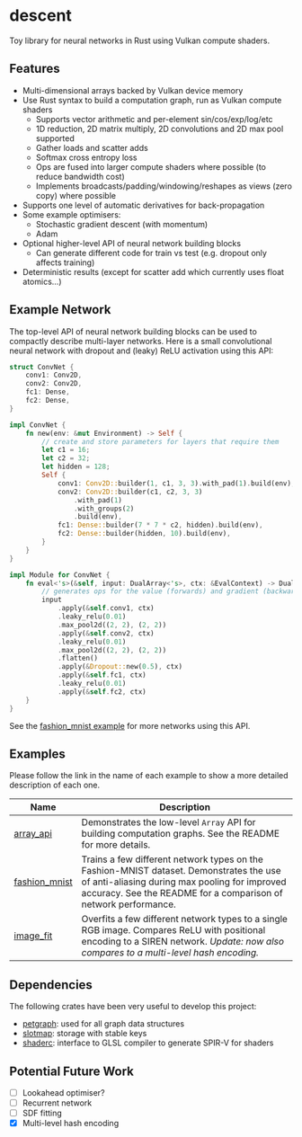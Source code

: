 # descent

Toy library for neural networks in Rust using Vulkan compute shaders.

## Features

- Multi-dimensional arrays backed by Vulkan device memory
- Use Rust syntax to build a computation graph, run as Vulkan compute shaders
  - Supports vector arithmetic and per-element sin/cos/exp/log/etc
  - 1D reduction, 2D matrix multiply, 2D convolutions and 2D max pool supported
  - Gather loads and scatter adds
  - Softmax cross entropy loss
  - Ops are fused into larger compute shaders where possible (to reduce bandwidth cost)
  - Implements broadcasts/padding/windowing/reshapes as views (zero copy) where possible
- Supports one level of automatic derivatives for back-propagation
- Some example optimisers:
  - Stochastic gradient descent (with momentum)
  - Adam
- Optional higher-level API of neural network building blocks
  - Can generate different code for train vs test (e.g. dropout only affects training)
- Deterministic results (except for scatter add which currently uses float atomics...)

## Example Network

The top-level API of neural network building blocks can be used to compactly describe multi-layer networks.  Here is a small convolutional neural network with dropout and (leaky) ReLU activation using this API:

```rust
struct ConvNet {
    conv1: Conv2D,
    conv2: Conv2D,
    fc1: Dense,
    fc2: Dense,
}

impl ConvNet {
    fn new(env: &mut Environment) -> Self {
        // create and store parameters for layers that require them
        let c1 = 16;
        let c2 = 32;
        let hidden = 128;
        Self {
            conv1: Conv2D::builder(1, c1, 3, 3).with_pad(1).build(env),
            conv2: Conv2D::builder(c1, c2, 3, 3)
                .with_pad(1)
                .with_groups(2)
                .build(env),
            fc1: Dense::builder(7 * 7 * c2, hidden).build(env),
            fc2: Dense::builder(hidden, 10).build(env),
        }
    }
}

impl Module for ConvNet {
    fn eval<'s>(&self, input: DualArray<'s>, ctx: &EvalContext) -> DualArray<'s> {
        // generates ops for the value (forwards) and gradient (backwards) through the layers
        input
            .apply(&self.conv1, ctx)
            .leaky_relu(0.01)
            .max_pool2d((2, 2), (2, 2))
            .apply(&self.conv2, ctx)
            .leaky_relu(0.01)
            .max_pool2d((2, 2), (2, 2))
            .flatten()
            .apply(&Dropout::new(0.5), ctx)
            .apply(&self.fc1, ctx)
            .leaky_relu(0.01)
            .apply(&self.fc2, ctx)
    }
}
```

See the [fashion_mnist example](examples/fashion_mnist) for more networks using this API.

## Examples

Please follow the link in the name of each example to show a more detailed description of each one.

Name | Description
--- | ---
[array_api](examples/array_api) | Demonstrates the low-level `Array` API for building computation graphs.  See the README for more details.
[fashion_mnist](examples/fashion_mnist) | Trains a few different network types on the Fashion-MNIST dataset.  Demonstrates the use of anti-aliasing during max pooling for improved accuracy.  See the README for a comparison of network performance.
[image_fit](examples/image_fit) | Overfits a few different network types to a single RGB image.  Compares ReLU with positional encoding to a SIREN network. _Update: now also compares to a multi-level hash encoding._

## Dependencies

The following crates have been very useful to develop this project:

- [petgraph](https://github.com/petgraph/petgraph): used for all graph data structures
- [slotmap](https://github.com/orlp/slotmap): storage with stable keys
- [shaderc](https://github.com/google/shaderc-rs): interface to GLSL compiler to generate SPIR-V for shaders

## Potential Future Work

- [ ] Lookahead optimiser?
- [ ] Recurrent network
- [ ] SDF fitting
- [x] Multi-level hash encoding
